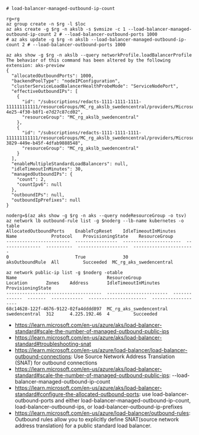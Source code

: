 ```
# load-balancer-managed-outbound-ip-count

rg=rg
az group create -n $rg -l $loc
az aks create -g $rg -n akslb -s $vmsize -c 1 --load-balancer-managed-outbound-ip-count 2 # --load-balancer-outbound-ports 1000
# az aks update -g $rg -n akslb --load-balancer-managed-outbound-ip-count 2 # --load-balancer-outbound-ports 1000

az aks show -g $rg -n akslb --query networkProfile.loadBalancerProfile
The behavior of this command has been altered by the following extension: aks-preview
{
  "allocatedOutboundPorts": 1000,
  "backendPoolType": "nodeIPConfiguration",
  "clusterServiceLoadBalancerHealthProbeMode": "ServiceNodePort",
  "effectiveOutboundIPs": [
    {
      "id": "/subscriptions/redacts-1111-1111-1111-111111111111/resourceGroups/MC_rg_akslb_swedencentral/providers/Microsoft.Network/publicIPAddresses/5ba3fda8-4e25-4f30-b8f1-e7d27c87cd02",
      "resourceGroup": "MC_rg_akslb_swedencentral"
    },
    {
      "id": "/subscriptions/redacts-1111-1111-1111-111111111111/resourceGroups/MC_rg_akslb_swedencentral/providers/Microsoft.Network/publicIPAddresses/3380a3bc-3829-449e-b45f-4dfab9888548",
      "resourceGroup": "MC_rg_akslb_swedencentral"
    }
  ],
  "enableMultipleStandardLoadBalancers": null,
  "idleTimeoutInMinutes": 30,
  "managedOutboundIPs": {
    "count": 2,
    "countIpv6": null
  },
  "outboundIPs": null,
  "outboundIpPrefixes": null
}

noderg=$(az aks show -g $rg -n aks --query nodeResourceGroup -o tsv)  
az network lb outbound-rule list -g $noderg --lb-name kubernetes -o table
AllocatedOutboundPorts    EnableTcpReset    IdleTimeoutInMinutes    Name             Protocol    ProvisioningState    ResourceGroup
------------------------  ----------------  ----------------------  ---------------  ----------  -------------------  -----------------------
0                         True              30                      aksOutboundRule  All         Succeeded  MC_rg_aks_swedencentral

az network public-ip list -g $noderg -otable
Name                                  ResourceGroup            Location       Zones    Address       IdleTimeoutInMinutes    ProvisioningState
------------------------------------  -----------------------  -------------  -------  ------------  ----------------------  -------------------
68c14628-122f-4676-9122-02fa4dddd897  MC_rg_aks_swedencentral  swedencentral  312      4.225.192.46  4         Succeeded
```

- https://learn.microsoft.com/en-us/azure/aks/load-balancer-standard#scale-the-number-of-managed-outbound-public-ips
- https://learn.microsoft.com/en-us/azure/aks/load-balancer-standard#troubleshooting-snat
- https://learn.microsoft.com/en-us/azure/load-balancer/load-balancer-outbound-connections: Use Source Network Address Translation (SNAT) for outbound connections
- https://learn.microsoft.com/en-us/azure/aks/load-balancer-standard#scale-the-number-of-managed-outbound-public-ips: --load-balancer-managed-outbound-ip-count
- https://learn.microsoft.com/en-us/azure/aks/load-balancer-standard#configure-the-allocated-outbound-ports:  use load-balancer-outbound-ports and either load-balancer-managed-outbound-ip-count, load-balancer-outbound-ips, or load-balancer-outbound-ip-prefixes
- https://learn.microsoft.com/en-us/azure/load-balancer/outbound-rules: Outbound rules allow you to explicitly define SNAT(source network address translation) for a public standard load balancer.
